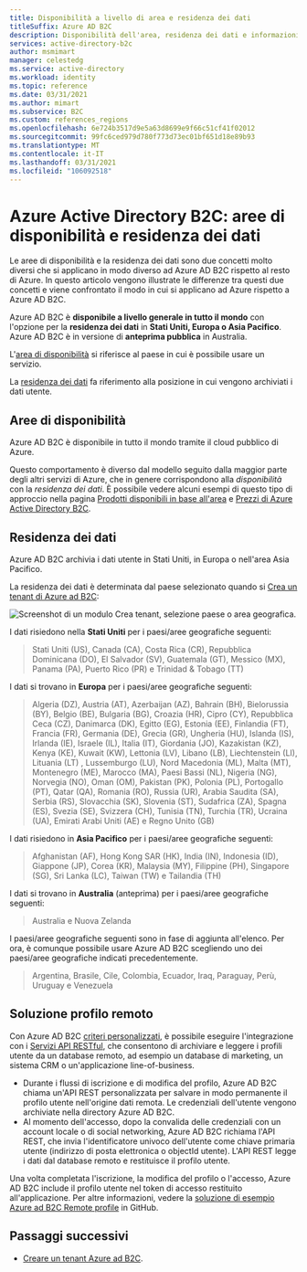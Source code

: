 ```yaml
---
title: Disponibilità a livello di area e residenza dei dati
titleSuffix: Azure AD B2C
description: Disponibilità dell'area, residenza dei dati e informazioni sui tenant di Azure Active Directory B2C Preview.
services: active-directory-b2c
author: msmimart
manager: celestedg
ms.service: active-directory
ms.workload: identity
ms.topic: reference
ms.date: 03/31/2021
ms.author: mimart
ms.subservice: B2C
ms.custom: references_regions
ms.openlocfilehash: 6e724b3517d9e5a63d8699e9f66c51cf41f02012
ms.sourcegitcommit: 99fc6ced979d780f773d73ec01bf651d18e89b93
ms.translationtype: MT
ms.contentlocale: it-IT
ms.lasthandoff: 03/31/2021
ms.locfileid: "106092518"
---
```

# <a name="azure-active-directory-b2c-region-availability--data-residency"></a>Azure Active Directory B2C: aree di disponibilità e residenza dei dati

Le aree di disponibilità e la residenza dei dati sono due concetti molto diversi che si applicano in modo diverso ad Azure AD B2C rispetto al resto di Azure. In questo articolo vengono illustrate le differenze tra questi due concetti e viene confrontato il modo in cui si applicano ad Azure rispetto a Azure AD B2C.

Azure AD B2C è **disponibile a livello generale in tutto il mondo** con l'opzione per la **residenza dei dati** in **Stati Uniti, Europa o Asia Pacifico**. Azure AD B2C è in versione di **anteprima pubblica** in Australia.

L'[area di disponibilità](#region-availability) si riferisce al paese in cui è possibile usare un servizio.

La [residenza dei dati](#data-residency) fa riferimento alla posizione in cui vengono archiviati i dati utente.

## <a name="region-availability"></a>Aree di disponibilità

Azure AD B2C è disponibile in tutto il mondo tramite il cloud pubblico di Azure.

Questo comportamento è diverso dal modello seguito dalla maggior parte degli altri servizi di Azure, che in genere corrispondono alla *disponibilità* con la *residenza dei dati*. È possibile vedere alcuni esempi di questo tipo di approccio nella pagina [Prodotti disponibili in base all'area](https://azure.microsoft.com/regions/services/) e [Prezzi di Azure Active Directory B2C](https://azure.microsoft.com/pricing/details/active-directory-b2c/).

## <a name="data-residency"></a>Residenza dei dati

Azure AD B2C archivia i dati utente in Stati Uniti, in Europa o nell'area Asia Pacifico.

La residenza dei dati è determinata dal paese selezionato quando si [Crea un tenant di Azure ad B2C](tutorial-create-tenant.md):

![Screenshot di un modulo Crea tenant, selezione paese o area geografica.](./media/data-residency/data-residency-b2c-tenant.png)

I dati risiedono nella **Stati Uniti** per i paesi/aree geografiche seguenti:

> Stati Uniti (US), Canada (CA), Costa Rica (CR), Repubblica Dominicana (DO), El Salvador (SV), Guatemala (GT), Messico (MX), Panama (PA), Puerto Rico (PR) e Trinidad & Tobago (TT)

I dati si trovano in **Europa** per i paesi/aree geografiche seguenti:

> Algeria (DZ), Austria (AT), Azerbaijan (AZ), Bahrain (BH), Bielorussia (BY), Belgio (BE), Bulgaria (BG), Croazia (HR), Cipro (CY), Repubblica Ceca (CZ), Danimarca (DK), Egitto (EG), Estonia (EE), Finlandia (FT), Francia (FR), Germania (DE), Grecia (GR), Ungheria (HU), Islanda (IS), Irlanda (IE), Israele (IL), Italia (IT), Giordania (JO), Kazakistan (KZ), Kenya (KE), Kuwait (KW), Lettonia (LV), Libano (LB), Liechtenstein (LI), Lituania (LT) , Lussemburgo (LU), Nord Macedonia (ML), Malta (MT), Montenegro (ME), Marocco (MA), Paesi Bassi (NL), Nigeria (NG), Norvegia (NO), Oman (OM), Pakistan (PK), Polonia (PL), Portogallo (PT), Qatar (QA), Romania (RO), Russia (UR), Arabia Saudita (SA), Serbia (RS), Slovacchia (SK), Slovenia (ST), Sudafrica (ZA), Spagna (ES), Svezia (SE), Svizzera (CH), Tunisia (TN), Turchia (TR), Ucraina (UA), Emirati Arabi Uniti (AE) e Regno Unito (GB)

I dati risiedono in **Asia Pacifico** per i paesi/aree geografiche seguenti:

> Afghanistan (AF), Hong Kong SAR (HK), India (IN), Indonesia (ID), Giappone (JP), Corea (KR), Malaysia (MY), Filippine (PH), Singapore (SG), Sri Lanka (LC), Taiwan (TW) e Tailandia (TH)

I dati si trovano in **Australia** (anteprima) per i paesi/aree geografiche seguenti:

> Australia e Nuova Zelanda

I paesi/aree geografiche seguenti sono in fase di aggiunta all'elenco. Per ora, è comunque possibile usare Azure AD B2C scegliendo uno dei paesi/aree geografiche indicati precedentemente.

> Argentina, Brasile, Cile, Colombia, Ecuador, Iraq, Paraguay, Perù, Uruguay e Venezuela

## <a name="remote-profile-solution"></a>Soluzione profilo remoto

Con Azure AD B2C [criteri personalizzati](custom-policy-overview.md), è possibile eseguire l'integrazione con i [Servizi API RESTful](custom-policy-rest-api-intro.md), che consentono di archiviare e leggere i profili utente da un database remoto, ad esempio un database di marketing, un sistema CRM o un'applicazione line-of-business.  
- Durante i flussi di iscrizione e di modifica del profilo, Azure AD B2C chiama un'API REST personalizzata per salvare in modo permanente il profilo utente nell'origine dati remota. Le credenziali dell'utente vengono archiviate nella directory Azure AD B2C. 
- Al momento dell'accesso, dopo la convalida delle credenziali con un account locale o di social networking, Azure AD B2C richiama l'API REST, che invia l'identificatore univoco dell'utente come chiave primaria utente (indirizzo di posta elettronica o objectId utente). L'API REST legge i dati dal database remoto e restituisce il profilo utente.  

Una volta completata l'iscrizione, la modifica del profilo o l'accesso, Azure AD B2C include il profilo utente nel token di accesso restituito all'applicazione. Per altre informazioni, vedere la [soluzione di esempio Azure ad B2C Remote profile](https://github.com/azure-ad-b2c/samples/tree/master/policies/remote-profile) in GitHub.

## <a name="next-steps"></a>Passaggi successivi

- [Creare un tenant Azure ad B2C](tutorial-create-tenant.md).
